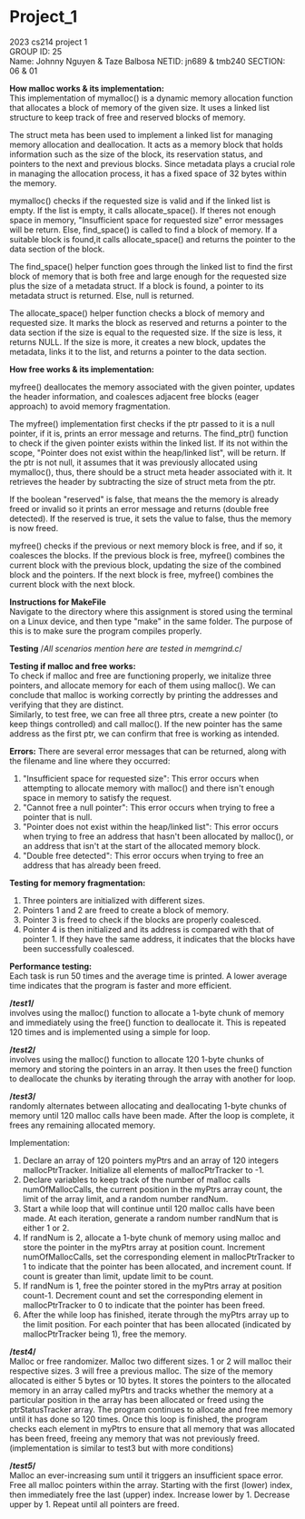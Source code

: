 # Project_1
2023 cs214 project 1 <br>
GROUP ID: 25 <br>
Name: Johnny Nguyen & Taze Balbosa
NETID: jn689 & tmb240 SECTION: 06 & 01 <br>

**How malloc works & its implementation:** <br>
This implementation of mymalloc() is a dynamic memory allocation function that allocates a block of memory of the given size. It uses a linked list structure to keep track of free and reserved blocks of memory.

The struct meta has been used to implement a linked list for managing memory allocation and deallocation. It acts as a memory block that holds information such as the size of the block, its reservation status, and pointers to the next and previous blocks. Since metadata plays a crucial role in managing the allocation process, it has a fixed space of 32 bytes within the memory.

mymalloc() checks if the requested size is valid and if the linked list is empty. If the list is empty, it calls allocate_space(). If theres not enough space in memory, "Insufficient space for requested size" error messages will be return. Else, find_space() is called to find a block of memory. If a suitable block is found,it calls allocate_space() and returns the pointer to the data section of the block.

The find_space() helper function goes through the linked list to find the first block of memory that is both free and large enough for the requested size plus the size of a metadata struct. If a block is found, a pointer to its metadata struct is returned. Else, null is returned.

The allocate_space() helper function checks a block of memory and requested size. It marks the block as reserved and returns a pointer to the data section if the size is equal to the requested size. If the size is less, it returns NULL. If the size is more, it creates a new block, updates the metadata, links it to the list, and returns a pointer to the data section.

**How free works & its implementation:**

myfree() deallocates the memory associated with the given pointer, updates the header information, and coalesces adjacent free blocks (eager approach) to avoid memory fragmentation. 

The myfree() implementation first checks if the ptr passed to it is a null pointer, if it is,  prints an error message and returns. The find_ptr() function to check if the given pointer exists within the linked list. If its not within the scope, "Pointer does not exist within the heap/linked list", will be return. If the ptr is not null, it assumes that it was previously allocated using mymalloc(), thus, there should be a struct meta header associated with it. It retrieves the header by subtracting the size of struct meta from the ptr.

If the boolean "reserved" is false, that means the the memory is already freed or invalid so it prints an error message and returns (double free detected). If the reserved is true, it sets the value to false, thus the memory is now freed.

myfree() checks if the previous or next memory block is free, and if so, it coalesces the blocks. If the previous block is free, myfree() combines the current block with the previous block, updating the size of the combined block and the pointers. If the next block is free, myfree() combines the current block with the next block.


**Instructions for MakeFile**<br>
Navigate to the directory where this assignment is stored using the terminal on a Linux device, and then type "make" in the same folder. The purpose of this is to make sure the program compiles properly.

**Testing** /*All scenarios mention here are tested in memgrind.c*/

**Testing if malloc and free works:** <br>
To check if malloc and free are functioning properly, we initalize three pointers, and allocate memory for each of them using malloc(). We can conclude that malloc is working correctly by printing the addresses and verifying that they are distinct. <br>
Similarly, to test free, we can free all three ptrs, create a new pointer (to keep things controlled) and call malloc(). If the new pointer has the same address as the first ptr, we can confirm that free is working as intended.

**Errors:**
There are several error messages that can be returned, along with the filename and line where they occurred:
1. "Insufficient space for requested size": This error occurs when attempting to allocate memory with malloc() and there isn't enough space in memory to satisfy the request.
2. "Cannot free a null pointer": This error occurs when trying to free a pointer that is null.
3. "Pointer does not exist within the heap/linked list": This error occurs when trying to free an address that hasn't been allocated by malloc(), or an address that isn't at the start of the allocated memory block.
4. "Double free detected": This error occurs when trying to free an address that has already been freed.


**Testing for memory fragmentation:** 
1. Three pointers are initialized with different sizes.
2. Pointers 1 and 2 are freed to create a block of memory.
3. Pointer 3 is freed to check if the blocks are properly coalesced.
4. Pointer 4 is then initialized and its address is compared with that of pointer 1. If they have the same address, it indicates that the blocks have been successfully coalesced.


**Performance testing:**<br>
Each task is run 50 times and the average time is printed. A lower average time indicates that the program is faster and more efficient.

**/*test1*/** <br>involves using the malloc() function to allocate a 1-byte chunk of memory and immediately using the free() function to deallocate it. This is repeated 120 times and is implemented using a simple for loop.


**/*test2*/** <br> involves using the malloc() function to allocate 120 1-byte chunks of memory and storing the pointers in an array. It then uses the free() function to deallocate the chunks by iterating through the array with another for loop.

**/*test3*/** <br>randomly alternates between allocating and deallocating 1-byte chunks of memory until 120 malloc calls have been made. After the loop is complete, it frees any remaining allocated memory.

Implementation:
1. Declare an array of 120 pointers myPtrs and an array of 120 integers mallocPtrTracker. Initialize all elements of mallocPtrTracker to -1.
2. Declare variables to keep track of the number of malloc calls numOfMallocCalls, the current position in the myPtrs array count, the limit of the array limit, and a random number randNum.
3. Start a while loop that will continue until 120 malloc calls have been made. At each iteration, generate a random number randNum that is either 1 or 2.
4. If randNum is 2, allocate a 1-byte chunk of memory using malloc and store the pointer in the myPtrs array at position count. Increment numOfMallocCalls, set the corresponding element in mallocPtrTracker to 1 to indicate that the pointer has been allocated, and increment count. If count is greater than limit, update limit to be count.
5. If randNum is 1, free the pointer stored in the myPtrs array at position count-1. Decrement count and set the corresponding element in mallocPtrTracker to 0 to indicate that the pointer has been freed.
6. After the while loop has finished, iterate through the myPtrs array up to the limit position. For each pointer that has been allocated (indicated by mallocPtrTracker being 1), free the memory.

**/*test4*/** <br>
Malloc or free randomizer. Malloc two different sizes. 1 or 2 will malloc their respective sizes. 3 will free a previous malloc. The size of the memory allocated is either 5 bytes or 10 bytes. It stores the pointers to the allocated memory in an array called myPtrs and tracks whether the memory at a particular position in the array has been allocated or freed using the ptrStatusTracker array. The program continues to allocate and free memory until it has done so 120 times. Once this loop is finished, the program checks each element in myPtrs to ensure that all memory that was allocated has been freed, freeing any memory that was not previously freed.(implementation is similar to test3 but with more conditions)

**/*test5*/** <br>
Malloc an ever-increasing sum until it triggers an insufficient space error. Free all malloc pointers within the array. Starting with the first (lower) index, then immediately free the last (upper) index. Increase lower by 1. Decrease upper by 1. Repeat until all pointers are freed.
